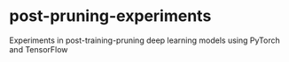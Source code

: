 # post-pruning-experiments
Experiments in post-training-pruning deep learning models using PyTorch and TensorFlow
